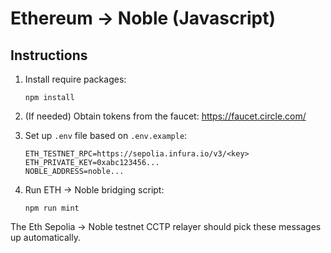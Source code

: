 # Ethereum -> Noble (Javascript)

## Instructions

1. Install require packages:

    ```
    npm install
    ```

2. (If needed) Obtain tokens from the faucet: https://faucet.circle.com/

3. Set up `.env` file based on `.env.example`:

    ```
    ETH_TESTNET_RPC=https://sepolia.infura.io/v3/<key>
    ETH_PRIVATE_KEY=0xabc123456...
    NOBLE_ADDRESS=noble...
    ```

4. Run ETH -> Noble bridging script:
    ```
    npm run mint
    ```

The Eth Sepolia -> Noble testnet CCTP relayer should pick these messages up automatically.